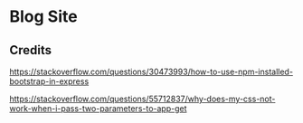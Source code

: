 # Blog Site

## Credits

https://stackoverflow.com/questions/30473993/how-to-use-npm-installed-bootstrap-in-express

https://stackoverflow.com/questions/55712837/why-does-my-css-not-work-when-i-pass-two-parameters-to-app-get
